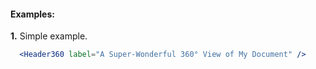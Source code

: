 #### Examples:

__1.__ Simple example.

```jsx
  <Header360 label="A Super-Wonderful 360° View of My Document" />
```

